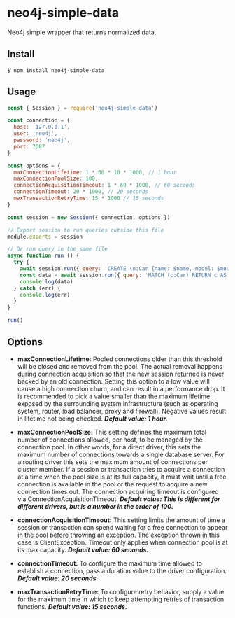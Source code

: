 # neo4j-simple-data

Neo4j simple wrapper that returns normalized data.

## Install

```
$ npm install neo4j-simple-data
```

## Usage
```js
const { Session } = require('neo4j-simple-data')

const connection = {
  host: '127.0.0.1',
  user: 'neo4j',
  password: 'neo4j',
  port: 7687
}

const options = {
  maxConnectionLifetime: 1 * 60 * 10 * 1000, // 1 hour
  maxConnectionPoolSize: 100,
  connectionAcquisitionTimeout: 1 * 60 * 1000, // 60 seconds
  connectionTimeout: 20 * 1000, // 20 seconds
  maxTransactionRetryTime: 15 * 1000 // 15 seconds
}

const session = new Session({ connection, options })

// Export session to run queries outside this file
module.exports = session

// Or run query in the same file
async function run () {
  try {
    await session.run({ query: 'CREATE (n:Car {name: $name, model: $model})', params: { name: 'Audi', model: 'A3'} })
    const data = await session.run({ query: 'MATCH (c:Car) RETURN c AS car' })
    console.log(data)
  } catch (err) {
    console.log(err)
  }
}

run()
```

## Options
- **maxConnectionLifetime:** Pooled connections older than this threshold will be closed and removed from the pool. The actual removal happens during connection acquisition so that the new session returned is never backed by an old connection. Setting this option to a low value will cause a high connection churn, and can result in a performance drop. It is recommended to pick a value smaller than the maximum lifetime exposed by the surrounding system infrastructure (such as operating system, router, load balancer, proxy and firewall). Negative values result in lifetime not being checked. ***Default value: 1 hour.***

- **maxConnectionPoolSize:** This setting defines the maximum total number of connections allowed, per host, to be managed by the connection pool. In other words, for a direct driver, this sets the maximum number of connections towards a single database server. For a routing driver this sets the maximum amount of connections per cluster member. If a session or transaction tries to acquire a connection at a time when the pool size is at its full capacity, it must wait until a free connection is available in the pool or the request to acquire a new connection times out. The connection acquiring timeout is configured via ConnectionAcquisitionTimeout. ***Default value: This is different for different drivers, but is a number in the order of 100.***

- **connectionAcquisitionTimeout:** This setting limits the amount of time a session or transaction can spend waiting for a free connection to appear in the pool before throwing an exception. The exception thrown in this case is ClientException. Timeout only applies when connection pool is at its max capacity. ***Default value: 60 seconds.***

- **connectionTimeout:** To configure the maximum time allowed to establish a connection, pass a duration value to the driver configuration. ***Default value: 20 seconds.***

- **maxTransactionRetryTime:** To configure retry behavior, supply a value for the maximum time in which to keep attempting retries of transaction functions. ***Default value: 15 seconds.***